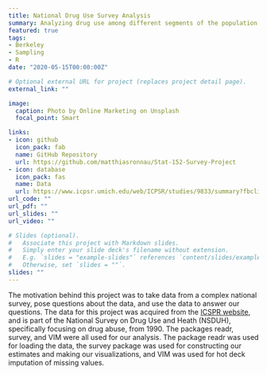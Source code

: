```yaml
---
title: National Drug Use Survey Analysis
summary: Analyzing drug use among different segments of the population.
featured: true
tags:
- Berkeley
- Sampling
- R
date: "2020-05-15T00:00:00Z"

# Optional external URL for project (replaces project detail page).
external_link: ""

image:
  caption: Photo by Online Marketing on Unsplash
  focal_point: Smart

links:
- icon: github
  icon_pack: fab
  name: GitHub Repository
  url: https://github.com/matthiasronnau/Stat-152-Survey-Project
- icon: database
  icon_pack: fas
  name: Data
  url: https://www.icpsr.umich.edu/web/ICPSR/studies/9833/summary?fbclid=IwAR30t8KImNd5QorUaLWMCtsQydUTweSdFoIJPyNR92hXwBHy9XKtiCnSg1Y
url_code: ""
url_pdf: ""
url_slides: ""
url_video: ""

# Slides (optional).
#   Associate this project with Markdown slides.
#   Simply enter your slide deck's filename without extension.
#   E.g. `slides = "example-slides"` references `content/slides/example-slides.md`.
#   Otherwise, set `slides = ""`.
slides: ""
---
```


The motivation behind this project was to take data from a complex national survey, pose questions about the data, and use the data to answer our questions. The data for this project was acquired from the [ICSPR website](https://www.icpsr.umich.edu/web/ICPSR/studies/9833/summary?fbclid=IwAR30t8KImNd5QorUaLWMCtsQydUTweSdFoIJPyNR92hXwBHy9XKtiCnSg1Y), and is part of the National Survey on Drug Use and Heath (NSDUH), specifically focusing on drug abuse, from 1990. The packages readr, survey, and VIM were all used for our analysis. The package readr was used for loading the data, the survey package was used for constructing our estimates and making our visualizations, and VIM was used for hot deck imputation of missing values.
